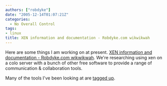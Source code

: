 ```yaml
---
authors: ["robdyke"]
date: "2005-12-14T01:07:21Z"
categories:
  - No Overall Control
tags:
- linux
title: XEN information and documentation - Robdyke.com wikwikwah
---
```

Here are some things I am working on at present. [XEN information and documentation - Robdyke.com wikwikwah](http://www.robdyke.com/wikwikwah/index.php/XEN_information_and_documentation). We're researching using xen on a colo server with a bunch of other free software to provide a range of communication &#38; collaboration tools.

Many of the tools I've been looking at are [tagged up](http://del.icio.us/robd/tools).
